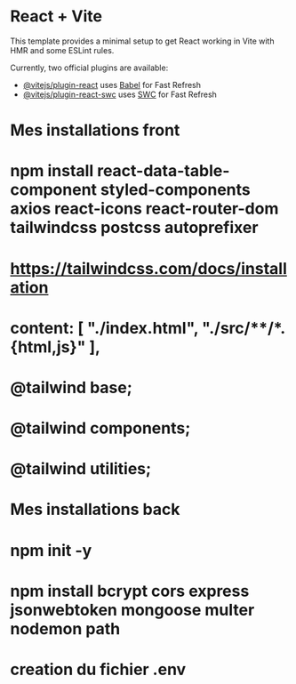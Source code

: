 # React + Vite

This template provides a minimal setup to get React working in Vite with HMR and some ESLint rules.

Currently, two official plugins are available:

- [@vitejs/plugin-react](https://github.com/vitejs/vite-plugin-react/blob/main/packages/plugin-react/README.md) uses [Babel](https://babeljs.io/) for Fast Refresh
- [@vitejs/plugin-react-swc](https://github.com/vitejs/vite-plugin-react-swc) uses [SWC](https://swc.rs/) for Fast Refresh
# Mes installations front
# npm install react-data-table-component styled-components axios react-icons react-router-dom tailwindcss postcss autoprefixer

# https://tailwindcss.com/docs/installation
# content: [ "./index.html",   "./src/**/*.{html,js}"  ],

# @tailwind base;
# @tailwind components;
# @tailwind utilities;

# Mes installations back

# npm init -y 
# npm install bcrypt cors express jsonwebtoken mongoose multer nodemon path 

# creation du fichier .env